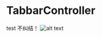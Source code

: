 TabbarController
================

test
不纠结！
![alt text](/AsakuraB/TabbarController/RollLaunchImageR4.png)
